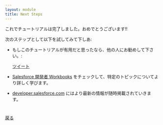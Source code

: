 ```yaml
---
layout: module
title: Next Steps
---
```


これでチュートリアルは完了しました。おめでとうございます!!


次のステップとして以下を試してみて下しあ:

- もしこのチュートリアルが有用だと思ったなら、他の人にお勧めして下さい。:

    <a href="https://twitter.com/share" class="twitter-share-button" data-size="large" data-url="http://salesforcedevelopersjapan.github.io/salesforce-developer-workshop" data-text="Salesforce 開発者 ワークショップ: #Salesforce 開発のはじめの一歩チュートリアル">ツイート</a>
    <script>!function(d,s,id){var js,fjs=d.getElementsByTagName(s)[0],p=/^http:/.test(d.location)?'http':'https';if(!d.getElementById(id)){js=d.createElement(s);js.id=id;js.src=p+'://platform.twitter.com/widgets.js';fjs.parentNode.insertBefore(js,fjs);}}(document, 'script', 'twitter-wjs');</script>


- [Salesforce 開発者 Workbooks](https://developer.salesforce.com/page/Force.com_workbook) をチェックして、特定のトピックについてより詳しく学びます。


-  [developer.salesforce.com](https://developer.salesforce.com) にはより最新の情報が随時掲載されていきます。


<div class="row" style="margin-top:40px;">
<div class="col-sm-12">
<a href="Batch-and-Schedule.html" class="btn btn-default"><i class="glyphicon glyphicon-chevron-left"></i> 戻る</a>
</div>
</div>
